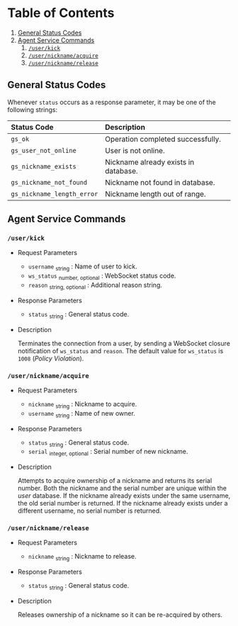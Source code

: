 # Table of Contents

1. [General Status Codes](#general-status-codes)
2. [Agent Service Commands](#agent-service-commands)
   1. [`/user/kick`](#userkick)
   2. [`/user/nickname/acquire`](#usernicknameacquire)
   3. [`/user/nickname/release`](#usernicknamerelease)

## General Status Codes

Whenever `status` occurs as a response parameter, it may be one of the following
strings:

|Status Code                 |Description                                    |
|:---------------------------|:----------------------------------------------|
|`gs_ok`                     |Operation completed successfully.              |
|`gs_user_not_online`        |User is not online.                            |
|`gs_nickname_exists`        |Nickname already exists in database.           |
|`gs_nickname_not_found`     |Nickname not found in database.                |
|`gs_nickname_length_error`  |Nickname length out of range.                  |

## Agent Service Commands

### `/user/kick`

* Request Parameters

  - `username` <sub>string</sub> : Name of user to kick.
  - `ws_status` <sub>number, optional</sub> : WebSocket status code.
  - `reason` <sub>string, optional</sub> : Additional reason string.

* Response Parameters

  - `status` <sub>string</sub> : General status code.

* Description

  Terminates the connection from a user, by sending a WebSocket closure
  notification of `ws_status` and `reason`. The default value for `ws_status` is
  `1008` (_Policy Violation_).

### `/user/nickname/acquire`

* Request Parameters

  - `nickname` <sub>string</sub> : Nickname to acquire.
  - `username` <sub>string</sub> : Name of new owner.

* Response Parameters

  - `status` <sub>string</sub> : General status code.
  - `serial` <sub>integer, optional</sub> : Serial number of new nickname.

* Description

  Attempts to acquire ownership of a nickname and returns its serial number.
  Both the nickname and the serial number are unique within the _user_ database.
  If the nickname already exists under the same username, the old serial
  number is returned. If the nickname already exists under a different username,
  no serial number is returned.

### `/user/nickname/release`

* Request Parameters

  - `nickname` <sub>string</sub> : Nickname to release.

* Response Parameters

  - `status` <sub>string</sub> : General status code.

* Description

  Releases ownership of a nickname so it can be re-acquired by others.

